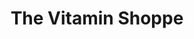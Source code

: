 ---
title: "The Vitamin Shoppe"
url: /birmingham/the-vitamin-shoppe/
shop: nutrition supplements
---